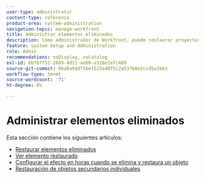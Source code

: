 ```yaml
---
user-type: administrator
content-type: reference
product-area: system-administration
navigation-topic: manage-workfront
title: Administrar elementos eliminados
description: Como administrador de Workfront, puede restaurar proyectos, tareas, problemas, documentos y plantillas de Workfront si se han eliminado en los últimos 30 días. Al restaurar un objeto, también se restauran todos sus objetos secundarios y campos.
feature: System Setup and Administration
role: Admin
recommendations: noDisplay, noCatalog
exl-id: 6b76ff52-2809-4d11-aeb0-a328e1efc489
source-git-commit: 86a0a9ddf5be1515ed8f5c2a537b0e2ccd5a1b63
workflow-type: tm+mt
source-wordcount: '71'
ht-degree: 8%

---
```


# Administrar elementos eliminados

Esta sección contiene los siguientes artículos:

* [Restaurar elementos eliminados](../../../administration-and-setup/manage-workfront/manage-deleted-items/restore-deleted-items.md)
* [Ver elemento restaurado](../../../administration-and-setup/manage-workfront/manage-deleted-items/view-restored-items.md)
* [Configurar el efecto en horas cuando se elimina y restaura un objeto](../../../administration-and-setup/manage-workfront/manage-deleted-items/configure-how-hours-affected-when-obj-deleted-restored.md)
* [Restauración de objetos secundarios individuales](../../../administration-and-setup/manage-workfront/manage-deleted-items/restoring-individual-child-objects.md)
